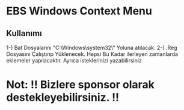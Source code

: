 # EBS Windows Context Menu
<h2> Kullanımı </h2>
1-) Bat Dosyalarını "C:\Windows\system32\" Yoluna atılacak.
2-) .Reg Dosyasını Çalıştırıp Yüklenecek.
Hepsi Bu Kadar ilerleyen zamanlarda eklemeler yapılacaktır. Ayrıca isteklerinizi yazabilirsiniz

<h1> Not: !! Bizlere sponsor olarak destekleyebilirsiniz. !!

